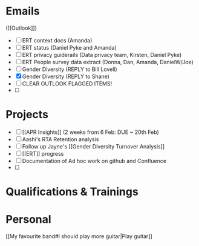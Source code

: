 
# Emails 
([[Outlook]])
- [ ] ERT context docs (Amanda)
- [ ] ERT status (Daniel Pyke and Amanda) 
- [ ] ERT privacy guiderails (Data privacy team, Kirsten, Daniel Pyke)  
- [ ] ERT People survey data extract (Donna, Dan, Amanda, DanielW/Joe)
- [ ] Gender Diversity (REPLY to Bill Lovell)
- [x] Gender Diversity (REPLY to Shane)
- [ ] CLEAR OUTLOOK FLAGGED ITEMS!
- [ ] 


#  Projects
- [ ] [[APR Insights]] (2 weeks from 6 Feb: DUE ~ 20th Feb)
- [ ] Aashi's RTA Retention analysis
- [ ] Follow up Jayne's [[Gender Diversity Turnover Analysis]]
- [ ] [[ERT]] progress
- [ ] Documentation of Ad hoc work on github and Confluence
- [ ] 




# Qualifications & Trainings


# Personal
[[My favourite band#I should play more guitar|Play guitar]]

